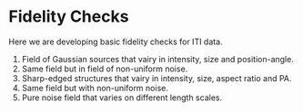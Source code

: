 # Fidelity Checks

Here we are developing basic fidelity checks for ITI data.

1. Field of Gaussian sources that vairy in intensity, size and position-angle.
1. Same field but in field of non-uniform noise.
1. Sharp-edged structures that vairy in intensity, size, aspect ratio and PA.
1. Same field but with non-uniform noise.
1. Pure noise field that varies on different length scales.
